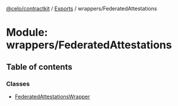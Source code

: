 [@celo/contractkit](../README.md) / [Exports](../modules.md) / wrappers/FederatedAttestations

# Module: wrappers/FederatedAttestations

## Table of contents

### Classes

- [FederatedAttestationsWrapper](../classes/wrappers_FederatedAttestations.FederatedAttestationsWrapper.md)
